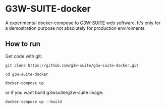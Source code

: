 # G3W-SUITE-docker

A experimental docker-compose fo [G3W-SUITE](https://github.com/g3w-suite) web software. It's only for a demostration purpose not absolutely for production enviroiments.

## How to run

Get code with git:

```
git clone https://github.com/g3w-suite/g3w-suite-docker.git

cd g3w-suite-docker

docker-compose up
```

or if you want build g3wsuite/g3w-suite image:

```
docker-compose up --build
```


